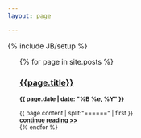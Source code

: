```yaml
---
layout: page

---
```

{% include JB/setup %}


<ul class="posts">
  {% for page in site.posts %}
<div class="container2">
<h3><a href="{{ BASE_PATH }}{{page.url}}">{{page.title}}</a></h3>
<p><small><strong>{{ page.date | date: "%B %e, %Y" }}</strong></p>
{{ page.content | split:"======" | first }}</br>
<b><a href="{{ BASE_PATH }}{{ page.url }}">continue reading >></a></b>
</div>
  {% endfor %}
</ul>

